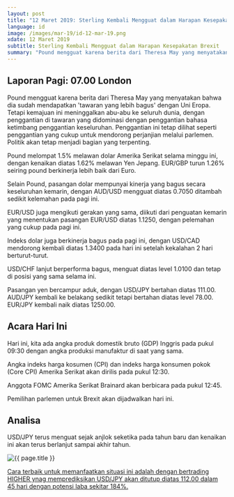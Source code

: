 ```yaml
---
layout: post
title: "12 Maret 2019: Sterling Kembali Mengguat dalam Harapan Kesepakatan Brexit" 
language: id
image: /images/mar-19/id-12-mar-19.png
xdate: 12 Maret 2019
subtitle: Sterling Kembali Mengguat dalam Harapan Kesepakatan Brexit
summary: "Pound mengguat karena berita dari Theresa May yang menyatakan bahwa dia sudah mendapatkan 'tawaran yang lebih bagus' dengan Uni Eropa. Tetapi kemajuan ini meninggalkan abu-abu ke seluruh dunia, dengan penggantian di tawaran yang didominasi dengan penggantian bahasa ketimbang penggantian keseluruhan. Penggantian ini tetap dilihat seperti penggantian yang cukup untuk mendorong perjanjian melalui parlemen. Politik akan tetap menjadi bagian yang terpenting."
---
```

## Laporan Pagi: 07.00 London

Pound mengguat karena berita dari Theresa May yang menyatakan bahwa dia sudah mendapatkan 'tawaran yang lebih bagus' dengan Uni Eropa. Tetapi kemajuan ini meninggalkan abu-abu ke seluruh dunia, dengan penggantian di tawaran yang didominasi dengan penggantian bahasa ketimbang penggantian keseluruhan. Penggantian ini tetap dilihat seperti penggantian yang cukup untuk mendorong perjanjian melalui parlemen. Politik akan tetap menjadi bagian yang terpenting.

Pound melompat 1.5% melawan dolar Amerika Serikat selama minggu ini, dengan kenaikan diatas 1.62% melawan Yen Jepang. EUR/GBP turun 1.26% seiring pound berkinerja lebih baik dari Euro.

Selain Pound, pasangan dolar mempunyai kinerja yang bagus secara keseluruhan kemarin, dengan AUD/USD mengguat diatas 0.7050 ditambah sedikit kelemahan pada pagi ini.

EUR/USD juga mengikuti gerakan yang sama, diikuti dari penguatan kemarin yang menentukan pasangan EUR/USD diatas 1.1250, dengan pelemahan yang cukup pada pagi ini.

Indeks dolar juga berkinerja bagus pada pagi ini, dengan USD/CAD mendorong kembali diatas 1.3400 pada hari ini setelah kekalahan 2 hari berturut-turut.

USD/CHF lanjut berperforma bagus, menguat diatas level 1.0100 dan tetap di posisi yang sama selama ini.

Pasangan yen bercampur aduk, dengan USD/JPY bertahan diatas 111.00. AUD/JPY kembali ke belakang sedikit tetapi bertahan diatas level 78.00. EUR/JPY kembali naik diatas 1250.00.

## Acara Hari Ini

Hari ini, kita ada angka produk domestik bruto (GDP) Inggris pada pukul 09:30 dengan angka produksi manufaktur di saat yang sama.

Angka indeks harga kosumen (CPI) dan indeks harga konsumen pokok (Core CPI) Amerika Serikat akan dirilis pada pukul 12:30.

Anggota FOMC Amerika Serikat Brainard akan berbicara pada pukul 12:45.

Pemilihan parlemen untuk Brexit akan dijadwalkan hari ini.

## Analisa

USD/JPY terus menguat sejak anjlok seketika pada tahun baru dan kenaikan ini akan terus berlanjut sampai akhir tahun.

<img src="{{ site.url }}/images/mar-19/id-12-mar-19.png" alt="{{ page.title }}" title="{{ page.title }}">

<a href="%LINK%%?currency=IDR&market=forex&underlying=frxUSDJPY&formname=higherlower&duration_units=d&duration_amount=45&expiry_type=duration&barrier=112&amount=10&amount_type=stake" target="_blank" rel="noopener noreferrer nofollow">Cara terbaik untuk memanfaatkan situasi ini adalah dengan bertrading HIGHER ynag memprediksikan USD/JPY akan ditutup diatas 112.00 dalam 45 hari dengan potensi laba sekitar 184%.</a>